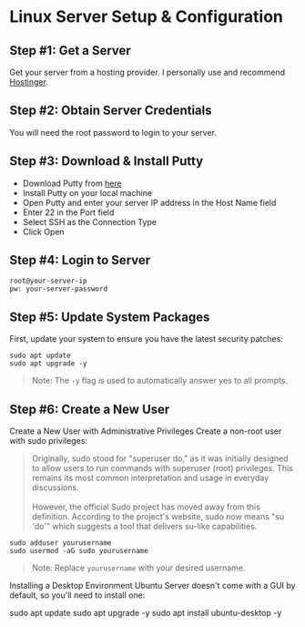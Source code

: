 # Linux Server Setup & Configuration

## Step #1: Get a Server 

Get your server from a hosting provider. I personally use and recommend [Hostinger](https://hostinger.com?REFERRALCODE=5Q1DARRENHDY). 

## Step #2: Obtain Server Credentials

You will need the root password to login to your server.

## Step #3: Download & Install Putty

- Download Putty from [here](https://www.chiark.greenend.org.uk/~sgtatham/putty/latest.html)
- Install Putty on your local machine
- Open Putty and enter your server IP address in the Host Name field
- Enter 22 in the Port field
- Select SSH as the Connection Type
- Click Open

## Step #4: Login to Server

```
root@your-server-ip
pw: your-server-password
```
## Step #5: Update System Packages

First, update your system to ensure you have the latest security patches:

```
sudo apt update
sudo apt upgrade -y
```

> Note: The `-y` flag is used to automatically answer yes to all prompts.

## Step #6: Create a New User

Create a New User with Administrative Privileges
Create a non-root user with sudo privileges:

> Originally, sudo stood for "superuser do," as it was initially designed to allow users to run commands with superuser (root) privileges. This remains its most common interpretation and usage in everyday discussions. <br><br>However, the official Sudo project has moved away from this definition. According to the project's website, sudo now means "su 'do'" which suggests a tool that delivers su-like capabilities.

```
sudo adduser yourusername
sudo usermod -aG sudo yourusername
```

> Note: Replace `yourusername` with your desired username.


Installing a Desktop Environment
Ubuntu Server doesn't come with a GUI by default, so you'll need to install one:

sudo apt update
sudo apt upgrade -y
sudo apt install ubuntu-desktop -y

